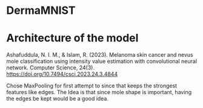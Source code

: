 # DermaMNIST


# Architecture of the model
Ashafuddula, N. I. M., & Islam, R. (2023). Melanoma skin cancer and nevus mole classification using intensity value estimation with convolutional neural network. Computer Science, 24(3). https://doi.org/10.7494/csci.2023.24.3.4844

Chose MaxPooling for first attempt to since that keeps the strongest features like edges. The Idea is that since mole shape is important, having the edges be kept would be a good idea.